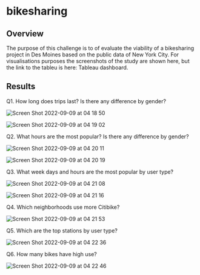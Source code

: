# bikesharing


## Overview 
The purpose of this challenge is to of evaluate the viability of a bikesharing project in Des Moines based on the public data of New York City. For visualisations purposes the screenshots of the study are shown here, but the link to the tableu is here: Tableau dashboard.

## Results 

Q1. How long does trips last? Is there any difference by gender?

![Screen Shot 2022-09-09 at 04 18 50](https://user-images.githubusercontent.com/7553779/189305249-53314307-0b96-472a-9fbd-4ae750240859.png)

![Screen Shot 2022-09-09 at 04 19 02](https://user-images.githubusercontent.com/7553779/189305274-2416b267-b287-4dea-9de5-70c914de1087.png)

Q2. What hours are the most popular? Is there any difference by gender?

![Screen Shot 2022-09-09 at 04 20 11](https://user-images.githubusercontent.com/7553779/189305524-413c625f-b333-49dc-bc72-ecb48bd5d479.png)

![Screen Shot 2022-09-09 at 04 20 19](https://user-images.githubusercontent.com/7553779/189305531-a037ff7e-71d5-46cd-80d2-85b2acbc066c.png)


Q3. What week days and hours are the most popular by user type?

![Screen Shot 2022-09-09 at 04 21 08](https://user-images.githubusercontent.com/7553779/189305653-b6bbd1ba-b71e-4a1d-9494-e54f0b1a06ca.png)

![Screen Shot 2022-09-09 at 04 21 16](https://user-images.githubusercontent.com/7553779/189305675-de09bc5d-08a2-4665-afed-38107c0b3885.png)


Q4. Which neighborhoods use more Citibike?

![Screen Shot 2022-09-09 at 04 21 53](https://user-images.githubusercontent.com/7553779/189305788-242bdd8d-90e7-4be0-b637-949c8c83ddfd.png)

Q5. Which are the top stations by user type?

![Screen Shot 2022-09-09 at 04 22 36](https://user-images.githubusercontent.com/7553779/189305959-be600a18-79c6-40ce-8b6c-59dd1ca20e75.png)

Q6. How many bikes have high use?

![Screen Shot 2022-09-09 at 04 22 46](https://user-images.githubusercontent.com/7553779/189305967-21448247-811c-46cd-9541-02f855bb8101.png)




